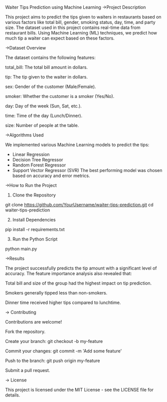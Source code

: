 Waiter Tips Prediction using Machine Learning
->Project Description

This project aims to predict the tips given to waiters in restaurants based on various factors like total bill, gender, smoking status, day, time, and party size. The dataset used in this project contains real-time data from restaurant bills. Using Machine Learning (ML) techniques, we predict how much tip a waiter can expect based on these factors.

 ->Dataset Overview

The dataset contains the following features:

total_bill: The total bill amount in dollars.

tip: The tip given to the waiter in dollars.

sex: Gender of the customer (Male/Female).

smoker: Whether the customer is a smoker (Yes/No).

day: Day of the week (Sun, Sat, etc.).

time: Time of the day (Lunch/Dinner).

size: Number of people at the table.

 ->Algorithms Used

We implemented various Machine Learning models to predict the tips:

- Linear Regression
- Decision Tree Regressor
- Random Forest Regressor
- Support Vector Regressor (SVR)
The best performing model was chosen based on accuracy and error metrics.

 ->How to Run the Project

1. Clone the Repository

git clone https://github.com/YourUsername/waiter-tips-prediction.git
cd waiter-tips-prediction

2. Install Dependencies

pip install -r requirements.txt

3. Run the Python Script

python main.py

 ->Results

The project successfully predicts the tip amount with a significant level of accuracy. The feature importance analysis also revealed that:

Total bill and size of the group had the highest impact on tip prediction.

Smokers generally tipped less than non-smokers.

Dinner time received higher tips compared to lunchtime.

-> Contributing

Contributions are welcome!

Fork the repository.

Create your branch: git checkout -b my-feature

Commit your changes: git commit -m 'Add some feature'

Push to the branch: git push origin my-feature

Submit a pull request.

-> License

This project is licensed under the MIT License - see the LICENSE file for details. 
